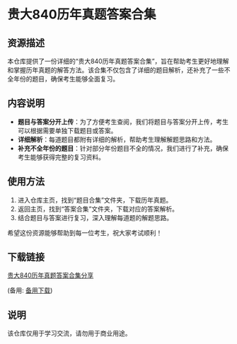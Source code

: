# 贵大840历年真题答案合集

## 资源描述

本仓库提供了一份详细的“贵大840历年真题答案合集”，旨在帮助考生更好地理解和掌握历年真题的解答方法。该合集不仅包含了详细的题目解析，还补充了一些不全年份的题目，确保考生能够全面复习。

## 内容说明

- **题目与答案分开上传**：为了方便考生查阅，我们将题目与答案分开上传，考生可以根据需要单独下载题目或答案。
- **详细解析**：每道题目都附有详细的解析，帮助考生理解解题思路和方法。
- **补充不全年份的题目**：针对部分年份题目不全的情况，我们进行了补充，确保考生能够获得完整的复习资料。

## 使用方法

1. 进入仓库主页，找到“题目合集”文件夹，下载历年真题。
2. 返回主页，找到“答案合集”文件夹，下载对应的答案解析。
3. 结合题目与答案进行复习，深入理解每道题的解题思路。

希望这份资源能够帮助到每一位考生，祝大家考试顺利！

## 下载链接
[贵大840历年真题答案合集分享](https://pan.quark.cn/s/709e8b223f0d) 

(备用: [备用下载](https://pan.baidu.com/s/1ciZDoiP2ZRf9tUrkhYdwcw?pwd=1234))

## 说明

该仓库仅用于学习交流，请勿用于商业用途。
